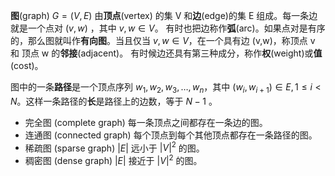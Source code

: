 
**图**(graph) $G=(V,E)$ 由**顶点**(vertex) 的集 V 和**边**(edge)的集 E 组成。每一条边就是一个点对 $(v,w)$ ，其中 $v,w \in V$。
有时也把边称作**弧**(arc)。如果点对是有序的，那么图就叫作**有向图**。当且仅当 $v,w \in V$，在一个具有边 (v,w)，称顶点 v 和 顶点 w 的**邻接**(adjacent)。
有时候边还具有第三种成分，称作**权**(weight)或**值**(cost)。

图中的一条**路径**是一个顶点序列 $w_1,w_2,w_3,\dots,w_n$，其中 $(w_i,w_{i+1}) \in E, 1\leqslant i \lt N$。这样一条路径的**长**是路径上的边数，等于 $N-1$ 。

- 完全图 (complete graph) 每一条顶点之间都存在一条边的图。
- 连通图 (connected graph) 每个顶点到每个其他顶点都存在一条路径的图。
- 稀疏图 (sparse graph) $|E|$ 远小于 $|V|^2$ 的图。
- 稠密图 (dense graph) $|E|$ 接近于 $|V|^2$ 的图。

